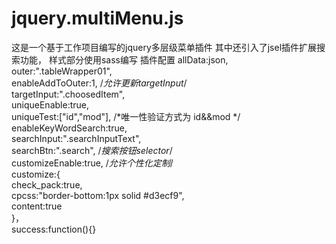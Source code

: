 jquery.multiMenu.js
===
这是一个基于工作项目编写的jquery多层级菜单插件
其中还引入了jsel插件扩展搜索功能，
样式部分使用sass编写
插件配置
    allData:json,<br>
    outer:".tableWrapper01",<br>
    enableAddToOuter:1,      /*允许更新targetInput*/<br>
    targetInput:".choosedItem",<br>
    uniqueEnable:true,<br>
    uniqueTest:["id","mod"],  /*唯一性验证方式为 id&&mod */<br>
    enableKeyWordSearch:true,<br>
    searchInput:".searchInputText",<br>
    searchBtn:".search",       /*搜索按钮selector*/<br>
    customizeEnable:true,      /*允许个性化定制*/<br>
    customize:{<br>
        check_pack:true,<br>
        cpcss:"border-bottom:1px solid #d3ecf9",<br>
        content:true<br>
    }，<br>
    success:function(){}<br>
